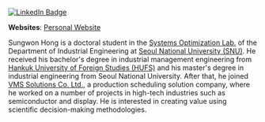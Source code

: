 [![LinkedIn Badge](https://img.shields.io/badge/LinkedIn-Profile-informational?style=flat&logo=linkedin&logoColor=white&color=0D76A8)](https://www.linkedin.com/in/swonhong/)

**Websites**: [Personal Website](https://sites.google.com/view/sungwonhong)

Sungwon Hong is a doctoral student in the [Systems Optimization Lab.](http://optimize.snu.ac.kr/) of the Department of Industrial Engineering at [Seoul National University (SNU)](https://en.snu.ac.kr/index.html). He received his bachelor's degree in industrial management engineering from [Hankuk University of Foreign Studies (HUFS)](https://hufsenglish.hufs.ac.kr/) and his master's degree in industrial engineering from Seoul National University. After that, he joined [VMS Solutions Co. Ltd.](https://www.vms-solutions.com/en/), a production scheduling solution company, where he worked on a number of projects in high-tech industries such as semiconductor and display. He is interested in creating value using scientific decision-making methodologies.
